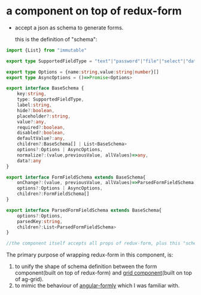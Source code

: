 # a component on top of redux-form
- accept a json as schema to generate forms.

    this is the definition of "schema":
    
```TypeScript
import {List} from "immutable"

export type SupportedFieldType = "text"|"password"|"file"|"select"|"date"|'datetime-local'|"checkbox"|"textarea"|"group"|"color"|"number"|"array"|string;

export type Options = {name:string,value:string|number}[]
export type AsyncOptions = ()=>Promise<Options>

export interface BaseSchema {
    key:string,
    type: SupportedFieldType,
    label:string,
    hide?:boolean,
    placeholder?:string,
    value?:any,
    required?:boolean,
    disabled?:boolean,
    defaultValue?:any,
    children?:BaseSchema[] | List<BaseSchema>
    options?:Options | AsyncOptions,
    normalize?:(value,previousValue, allValues)=>any,
    data?:any
}

export interface FormFieldSchema extends BaseSchema{
    onChange?:(value, previousValue, allValues)=>ParsedFormFieldSchema[]|Promise<ParsedFormFieldSchema[]>
    options?:Options | AsyncOptions,
    children?:FormFieldSchema[]
}

export interface ParsedFormFieldSchema extends BaseSchema{
    options?:Options,
    parsedKey:string,
    children?:List<ParsedFormFieldSchema>
}

//the component itself accepts all props of redux-form, plus this "schema" prop described above
```

The primary purpose of wrapping redux-form in this component, is:
 1. to unify the shape of schema definition between the form component(built on top of redux-form) and [grid component](https://github.com/buhichan/redux-ag-grid)(built on top of ag-grid).
 2. to mimic the behaviour of [angular-formly](https://github.com/formly-js/angular-formly) which I was familiar with.
